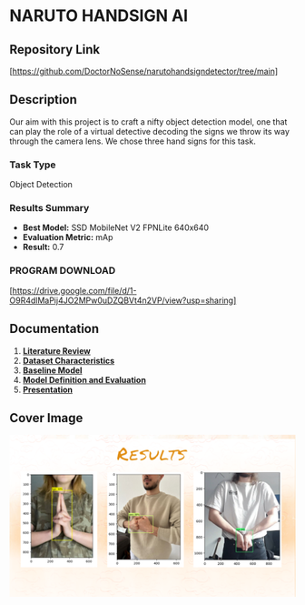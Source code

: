 # NARUTO HANDSIGN AI

## Repository Link

[https://github.com/DoctorNoSense/narutohandsigndetector/tree/main]

## Description

Our aim with this project is to craft a nifty object detection model, one that can play the role of a virtual detective decoding the signs we throw its way through the camera lens. We chose three hand signs for this task.

### Task Type

Object Detection

### Results Summary

- **Best Model:** SSD MobileNet V2 FPNLite 640x640
- **Evaluation Metric:** mAp
- **Result:** 0.7

### PROGRAM DOWNLOAD
[https://drive.google.com/file/d/1-O9R4dlMaPij4JO2MPw0uDZQBVt4n2VP/view?usp=sharing]

## Documentation

1. **[Literature Review](0_LiteratureReview/README.md)**
2. **[Dataset Characteristics](1_DatasetCharacteristics/exploratory_data_analysis.ipynb)**
3. **[Baseline Model](2_BaselineModel/baseline_model.ipynb)**
4. **[Model Definition and Evaluation](3_Model/model_definition_evaluation)**
5. **[Presentation](4_Presentation/README.md)**

## Cover Image

![Project Cover Image](https://github.com/DoctorNoSense/narutohandsigndetector/blob/main/213123.PNG)
